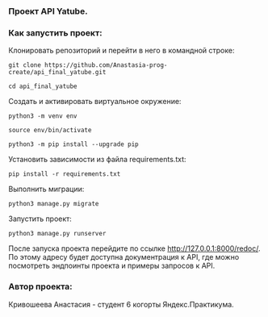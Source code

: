 ### Проект API Yatube.


### Как запустить проект:

Клонировать репозиторий и перейти в него в командной строке:

```
git clone https://github.com/Anastasia-prog-create/api_final_yatube.git
```

```
cd api_final_yatube
```

Cоздать и активировать виртуальное окружение:

```
python3 -m venv env
```

```
source env/bin/activate
```

```
python3 -m pip install --upgrade pip
```

Установить зависимости из файла requirements.txt:

```
pip install -r requirements.txt
```

Выполнить миграции:

```
python3 manage.py migrate
```

Запустить проект:

```
python3 manage.py runserver
```

После запуска проекта перейдите по ссылке http://127.0.0.1:8000/redoc/.
По этому адресу будет доступна документрация к  API, где можно посмотреть эндпоинты проекта и примеры запросов к API.

### Автор проекта:
Кривошеева Анастасия - студент 6 когорты Яндекс.Практикума.
